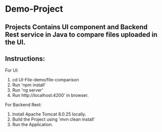 # Demo-Project

## Projects Contains UI component and Backend Rest service in Java to compare files uploaded in the UI.

## Instructions:

For UI:

1. cd UI-File-demo/file-comparison
2. Run 'npm install'
3. Run 'ng server'
4. Run http://localhost:4200' in browser.

For Backend Rest:

1. Install Apache Tomcat 8.0.25 locally.
2. Build the Project using 'mvn clean install'
3. Run the Application.

